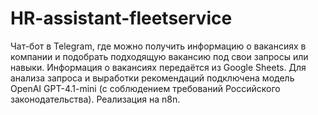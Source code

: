 # HR-assistant-fleetservice
Чат-бот в Telegram, где можно получить информацию о вакансиях в компании и подобрать подходящую вакансию под свои запросы или навыки. Информация о вакансиях передаётся из Google Sheets. Для анализа запроса и выработки рекомендаций подключена модель OpenAI GPT-4.1-mini (с соблюдением требований Российского законодательства). Реализация на n8n.
